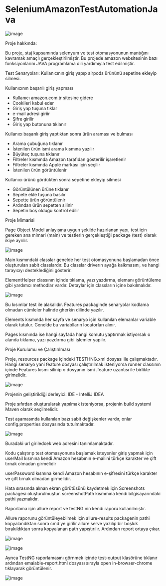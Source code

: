 # SeleniumAmazonTestAutomationJava


   ![image](https://user-images.githubusercontent.com/69193881/218678556-44e584e6-ac52-4bd0-a24d-bea11b87a235.png)
  
  
Proje hakkında:

Bu proje, staj kapsamında selenyum ve test otomasyonunun mantığını kavramak amaçlı gerçekleştirilmiştir. Bu projede amazon websitesinin bazı fonksiyonlarını JAVA programlama dili yardımıyla test edilmiştir.


Test Senaryoları: Kullanıcının giriş yapıp airpods ürününü sepetine ekleyip silmesi.

Kullanıcının başarılı giriş yapması

- Kullanıcı amazon.com.tr sitesine gidere
- Cookileri kabul eder
- Giriş yap tuşuna tıklar
- e-mail adresi giriir
- Şifre girilir
- Giriş yap butonuna tıklanır


Kullanıcı başarılı giriş yaptıktan sonra ürün araması ve bulması

- Arama çubuğuna tıklanır
- İstenilen ürün ismi arama kısmına yazılır
- Büyüteç tuşuna tıklanır
- Filtreler kısmında Amazon tarafıdan gösterilir işaretlenir
- Filtreler kısmında Apple markası için seçilir
- İstenilen ürün görüntülenir


Kullanıcı ürünü gördükten sonra sepetine ekleyip silmesi

- Görüntülünen ürüne tıklanır 
- Sepete ekle tuşuna basılır
- Sepette ürün görüntülenir
- Ardından ürün sepetten silinir
- Sepetin boş olduğu kontrol edilir


Proje Mimarisi

Page Object Model anlayışına uygun şekilde hazırlanan yapı, test için gereken ana mimari (main) ve testlerin gerçekleştiği package (test) olarak ikiye ayrılır.



![image](https://user-images.githubusercontent.com/69193881/218683382-d26c9ff7-9e26-4e35-b524-f9a31c2fe088.png)

Main kısmındaki classlar genelde her test otomasyonuna başlamadan önce oluşturulan sabit classlardır. Bu classlar driverın ayağa kalkmasını, ve hangi tarayıcıyı desteklediğini gösterir.

ElementHelper classının içinde tıklama, yazı yazdırma, elemanı görüntüleme gibi yardımcı methodlar vardır.
Detaylar için classların içine bakılmalıdır.


![image](https://user-images.githubusercontent.com/69193881/218684060-8b3ab749-0cf4-4b03-b0bc-9d5cbca462bd.png)

Bu kısımlar test ile alakalıdır. Features packaginde senaryolar kodlama olmadan cümleler halinde gherkin dilinde yazılır. 

Elements kısmında her sayfa ve senaryo için kullanılan elemanlar variable olarak tutulur. Genelde bu variablların locatorları alınır.

Pages kısmında ise hangi sayfada hangi komutu yaptırmak istiyorsak o alanda tıklama, yazı yazdırma gibi işlemler yapılır.


Proje Kurulumu ve Çalıştırılması

Proje, resources package içindeki TESTHNG.xml dosyası ile çalışmaktadır. Hangi senaryo yani feature dosyası çalıştırılmak isteniyorsa runner classının içinde Features kısmı silinip o dosyanın ismi .feature uzantısı ile birlikte girlmelidir.



![image](https://user-images.githubusercontent.com/69193881/218686322-29874a4e-54fc-46eb-828e-dec9cacef92b.png)


Projenin geliştirildiği derleyici: IDE - IntelliJ IDEA 

Proje sıfırdan oluşturularak yapılmak isteniyorsa, projenin build systemi Maven olarak seçilmelidir.


Test aşamasında kullanılan bazı sabit değişkenler vardır, onlar config.properties dosyasında tutulmaktadır.

![image](https://user-images.githubusercontent.com/69193881/218687069-f423a29a-5a16-415a-b936-8d99e38ed195.png)


Buradaki url giriledcek web adresini tanımlamaktadır.

Kodu çalıştırıp test otomasyonuna başlamak isteyenler giriş yapmak için userMail kısmına kendi Amazon hesabının e-mailini türkçe karakter ve çift tırnak olmadan girmelidir

userPassword kısmına kendi Amazon hesabının e-şifresini türkçe karakter ve çift tırnak olmadan girmelidir. 

Hata sırasında alınan ekran görütüsünü kaydetmek için Screenshots packagesi oluşturulmuştur. screenshotPath kısmmına kendi bilgisayarındaki pathi yazmalıdır.



Raporlama için allure report ve testNG nin kendi raporu kullanılmıştır.

Allure raporunu görüntüleyebilmek için allure-results packagenin pathi kopyalandıktan sonra cmd ye girilir allure serve yazılıp bir boşluk bırakıldıktan sonra kopyalanan path yapıştırılır. Ardından report ortaya çıkar.


![image](https://user-images.githubusercontent.com/69193881/218688901-65fea557-bfa5-4983-9c3c-65d2db911020.png)

![image](https://user-images.githubusercontent.com/69193881/218688963-4314523e-cfe2-4ca5-9095-7103736db8a1.png)


Ayrıca TestNG raporlamasını görnmek içinde test-output klasörüne tıklanır ardından emaiable-report.html dosyası sırayla open in-browser-chrome tıklayarak görüntülenir.



![image](https://user-images.githubusercontent.com/69193881/218688435-dd5bd1c2-05a2-40a1-a079-412e9505b06e.png)



















